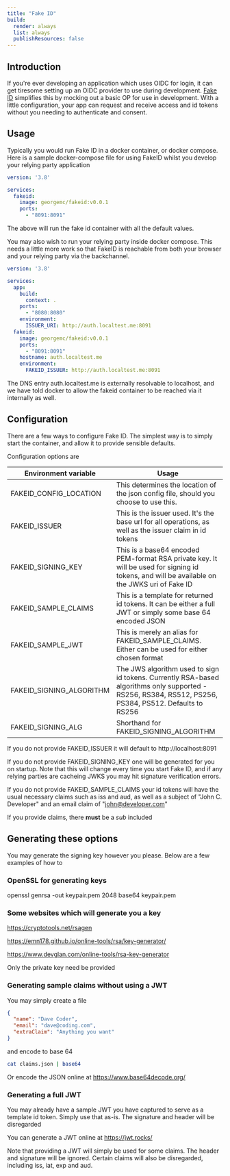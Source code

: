 ```yaml
---
title: "Fake ID"
build:
  render: always
  list: always
  publishResources: false
---
```


## Introduction

If you're ever developing an application which uses OIDC for login, it can get tiresome setting up an OIDC provider
to use during development. [Fake ID](https://github.com/georgecodes/fakeid) simplifies this by mocking out a basic 
OP for use in development. With a little configuration, your app can request and receive access and id tokens without
you needing to authenticate and consent.

## Usage

Typically you would run Fake ID in a docker container, or docker compose. Here is a sample docker-compose file for using
FakeID whilst you develop your relying party application

```yaml
version: '3.8'

services:
  fakeid:
    image: georgemc/fakeid:v0.0.1
    ports:
      - "8091:8091"
```

The above will run the fake id container with all the default values.

You may also wish to run your relying party inside docker compose. This needs a little  more work so that FakeID is reachable from both
your browser and your relying party via the backchannel.

```yaml
version: '3.8'

services:
  app:
    build:
      context: .
    ports:
      - "8080:8080"
    environment:
      ISSUER_URI: http://auth.localtest.me:8091
  fakeid:
    image: georgemc/fakeid:v0.0.1
    ports:
      - "8091:8091"
    hostname: auth.localtest.me
    environment:
      FAKEID_ISSUER: http://auth.localtest.me:8091
```

The DNS entry auth.localtest.me is externally resolvable to localhost, and we have told docker to allow the fakeid container to be reached via it internally as well.

## Configuration

There are a few ways to configure Fake ID. The simplest way is to simply start the container, and allow it to provide sensible defaults. 

Configuration options are

| Environment variable | Usage |
|----------------------|-------|
| FAKEID_CONFIG_LOCATION | This determines the location of the json config file, should you choose to use this.
| FAKEID_ISSUER       | This is the issuer used. It's the base url for all operations, as well as the issuer claim in id tokens
| FAKEID_SIGNING_KEY   | This is a base64 encoded PEM-format RSA private key. It will be used for signing id tokens, and will be available on the JWKS uri of Fake ID
| FAKEID_SAMPLE_CLAIMS | This is a template for returned id tokens. It can be either a full JWT or simply some base 64 encoded JSON
| FAKEID_SAMPLE_JWT    | This is merely an alias for FAKEID_SAMPLE_CLAIMS. Either can be used for either chosen format
| FAKEID_SIGNING_ALGORITHM | The JWS algorithm used to sign id tokens. Currently RSA-based algorithms only supported - RS256, RS384, RS512, PS256, PS384, PS512. Defaults to RS256
| FAKEID_SIGNING_ALG | Shorthand for FAKEID_SIGNING_ALGORITHM

If you do not provide FAKEID_ISSUER it will default to http://localhost:8091

If you do not provide FAKEID_SIGNING_KEY one will be generated for you on startup. Note that this will change every time you start Fake ID, and if any relying parties are cacheing JWKS
you may hit signature verification errors.

If you do not provide FAKEID_SAMPLE_CLAIMS your id tokens will have the usual necessary claims such as iss and aud, as well as a subject of "John C. Developer" and an email claim of "john@developer.com"

If you provide claims, there **must** be a *sub* included

## Generating these options

You may generate the signing key however you please. Below are a few examples of how to

### OpenSSL for generating keys

openssl genrsa -out keypair.pem 2048
base64 keypair.pem

### Some websites which will generate you a key

https://cryptotools.net/rsagen

https://emn178.github.io/online-tools/rsa/key-generator/

https://www.devglan.com/online-tools/rsa-key-generator

Only the private key need be provided

### Generating sample claims without using a JWT

You may simply create a file

```json
{
  "name": "Dave Coder",
  "email": "dave@coding.com",
  "extraClaim": "Anything you want"
}
```
 and encode to base 64

```bash
cat claims.json | base64
```

Or encode the JSON online at https://www.base64decode.org/

### Generating a full JWT

You may already have a sample JWT you have captured to serve as a template id token. Simply use that as-is. The signature and header will be disregarded

You can generate a JWT online at https://jwt.rocks/

Note that providing a JWT will simply be used for some claims. The header and signature will be ignored. Certain claims will also be disregarded, including iss, iat, exp
and aud.